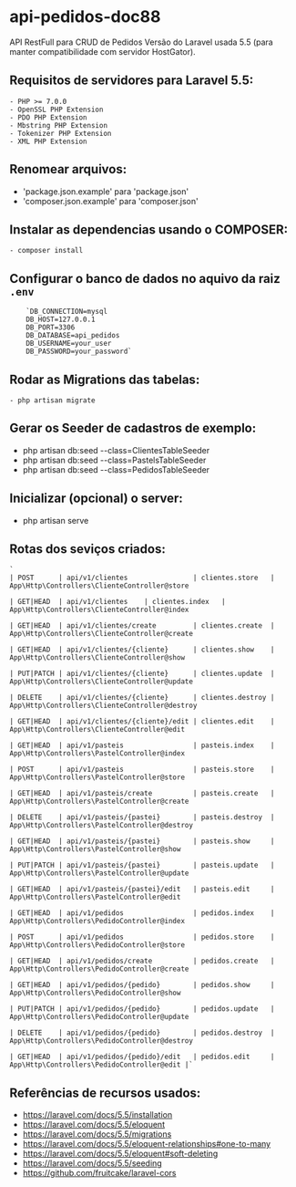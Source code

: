 # api-pedidos-doc88
API RestFull para CRUD de Pedidos
Versão do Laravel usada 5.5 (para manter compatibilidade com servidor HostGator).

## Requisitos de servidores para Laravel 5.5:
    
    - PHP >= 7.0.0
    - OpenSSL PHP Extension
    - PDO PHP Extension
    - Mbstring PHP Extension
    - Tokenizer PHP Extension
    - XML PHP Extension

## Renomear arquivos: 
 - 'package.json.example' para 'package.json'
 - 'composer.json.example' para 'composer.json'

## Instalar as dependencias usando o COMPOSER:
 
    - composer install

## Configurar o banco de dados no aquivo da raiz `.env`

        `DB_CONNECTION=mysql
        DB_HOST=127.0.0.1
        DB_PORT=3306
        DB_DATABASE=api_pedidos
        DB_USERNAME=your_user
        DB_PASSWORD=your_password`

## Rodar as Migrations das tabelas:
 
    - php artisan migrate 

## Gerar os Seeder de cadastros de exemplo:
  - php artisan db:seed --class=ClientesTableSeeder
  - php artisan db:seed --class=PastelsTableSeeder
  - php artisan db:seed --class=PedidosTableSeeder

## Inicializar (opcional) o server:
  - php artisan serve

## Rotas dos seviços criados:
    `
    | POST      | api/v1/clientes                | clientes.store   | App\Http\Controllers\ClienteController@store

    | GET|HEAD  | api/v1/clientes    | clientes.index   | App\Http\Controllers\ClienteController@index   

    | GET|HEAD  | api/v1/clientes/create         | clientes.create  | App\Http\Controllers\ClienteController@create  

    | GET|HEAD  | api/v1/clientes/{cliente}      | clientes.show    | App\Http\Controllers\ClienteController@show    

    | PUT|PATCH | api/v1/clientes/{cliente}      | clientes.update  | App\Http\Controllers\ClienteController@update  

    | DELETE    | api/v1/clientes/{cliente}      | clientes.destroy | App\Http\Controllers\ClienteController@destroy 

    | GET|HEAD  | api/v1/clientes/{cliente}/edit | clientes.edit    | App\Http\Controllers\ClienteController@edit    

    | GET|HEAD  | api/v1/pasteis                 | pasteis.index    | App\Http\Controllers\PastelController@index    

    | POST      | api/v1/pasteis                 | pasteis.store    | App\Http\Controllers\PastelController@store    

    | GET|HEAD  | api/v1/pasteis/create          | pasteis.create   | App\Http\Controllers\PastelController@create   

    | DELETE    | api/v1/pasteis/{pastei}        | pasteis.destroy  | App\Http\Controllers\PastelController@destroy  

    | GET|HEAD  | api/v1/pasteis/{pastei}        | pasteis.show     | App\Http\Controllers\PastelController@show     

    | PUT|PATCH | api/v1/pasteis/{pastei}        | pasteis.update   | App\Http\Controllers\PastelController@update   

    | GET|HEAD  | api/v1/pasteis/{pastei}/edit   | pasteis.edit     | App\Http\Controllers\PastelController@edit     

    | GET|HEAD  | api/v1/pedidos                 | pedidos.index    | App\Http\Controllers\PedidoController@index    

    | POST      | api/v1/pedidos                 | pedidos.store    | App\Http\Controllers\PedidoController@store    

    | GET|HEAD  | api/v1/pedidos/create          | pedidos.create   | App\Http\Controllers\PedidoController@create   

    | GET|HEAD  | api/v1/pedidos/{pedido}        | pedidos.show     | App\Http\Controllers\PedidoController@show     

    | PUT|PATCH | api/v1/pedidos/{pedido}        | pedidos.update   | App\Http\Controllers\PedidoController@update   

    | DELETE    | api/v1/pedidos/{pedido}        | pedidos.destroy  | App\Http\Controllers\PedidoController@destroy  

    | GET|HEAD  | api/v1/pedidos/{pedido}/edit   | pedidos.edit     | App\Http\Controllers\PedidoController@edit |`


## Referências de recursos usados:
 - https://laravel.com/docs/5.5/installation
 - https://laravel.com/docs/5.5/eloquent
 - https://laravel.com/docs/5.5/migrations
 - https://laravel.com/docs/5.5/eloquent-relationships#one-to-many
 - https://laravel.com/docs/5.5/eloquent#soft-deleting
 - https://laravel.com/docs/5.5/seeding
 - https://github.com/fruitcake/laravel-cors
